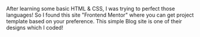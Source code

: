 After learning some basic HTML & CSS, I was trying to perfect those languages! So I found this site "Frontend Mentor" where you can get project template based on your preference. This simple Blog site is one of their designs which I coded!

